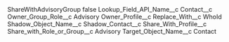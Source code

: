 <?xml version="1.0" encoding="UTF-8"?>
<CustomMetadata xmlns="http://soap.sforce.com/2006/04/metadata" xmlns:xsi="http://www.w3.org/2001/XMLSchema-instance" xmlns:xsd="http://www.w3.org/2001/XMLSchema">
    <label>ShareWithAdvisoryGroup</label>
    <protected>false</protected>
    <values>
        <field>Lookup_Field_API_Name__c</field>
        <value xsi:type="xsd:string">Contact__c</value>
    </values>
    <values>
        <field>Owner_Group_Role__c</field>
        <value xsi:type="xsd:string">Advisory</value>
    </values>
    <values>
        <field>Owner_Profile__c</field>
        <value xsi:nil="true"/>
    </values>
    <values>
        <field>Replace_With__c</field>
        <value xsi:type="xsd:string">WhoId</value>
    </values>
    <values>
        <field>Shadow_Object_Name__c</field>
        <value xsi:type="xsd:string">Shadow_Contact__c</value>
    </values>
    <values>
        <field>Share_With_Profile__c</field>
        <value xsi:nil="true"/>
    </values>
    <values>
        <field>Share_with_Role_or_Group__c</field>
        <value xsi:type="xsd:string">Advisory</value>
    </values>
    <values>
        <field>Target_Object_Name__c</field>
        <value xsi:type="xsd:string">Contact</value>
    </values>
</CustomMetadata>
